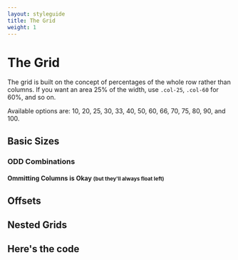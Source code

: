 ```yaml
---
layout: styleguide
title: The Grid
weight: 1
---
```

# The Grid

The grid is built on the concept of percentages of the whole row rather than columns. If you want an area 25% of the width, use `.col-25`, `.col-60` for 60%, and so on.

Available options are: 10, 20, 25, 30, 33, 40, 50, 60, 66, 70, 75, 80, 90, and 100.

<h2>Basic Sizes</h2>
<div class="grid-sample">
  <div class="row">
    <div class="col-100"></div>
  </div>
  <div class="row">
    <div class="col-50"></div>
    <div class="col-50"></div>
  </div>
  <div class="row">
    <div class="col-33"></div>
    <div class="col-33"></div>
    <div class="col-33"></div>
  </div>
  <div class="row">
    <div class="col-25"></div>
    <div class="col-25"></div>
    <div class="col-25"></div>
    <div class="col-25"></div>
  </div>
  <div class="row">
    <div class="col-20"></div>
    <div class="col-20"></div>
    <div class="col-20"></div>
    <div class="col-20"></div>
    <div class="col-20"></div>
  </div>
  <div class="row">
    <div class="col-10"></div>
    <div class="col-10"></div>
    <div class="col-10"></div>
    <div class="col-10"></div>
    <div class="col-10"></div>
    <div class="col-10"></div>
    <div class="col-10"></div>
    <div class="col-10"></div>
    <div class="col-10"></div>
    <div class="col-10"></div>
  </div>

  <h3>ODD Combinations</h3>
  <div class="row">
    <div class="col-20"></div>
    <div class="col-80"></div>
  </div>
  <div class="row">
    <div class="col-20"></div>
    <div class="col-60"></div>
    <div class="col-20"></div>
  </div>
  <div class="row">
    <div class="col-20"></div>
    <div class="col-40"></div>
    <div class="col-20"></div>
    <div class="col-10"></div>
    <div class="col-10"></div>
  </div>
  <div class="row">
    <div class="col-75"></div>
    <div class="col-25"></div>
  </div>
  <div class="row">
    <div class="col-25"></div>
    <div class="col-50"></div>
    <div class="col-25"></div>
  </div>
  <div class="row">
    <div class="col-30"></div>
    <div class="col-30"></div>
    <div class="col-30"></div>
    <div class="col-10"></div>
  </div>
  <div class="row">
    <div class="col-50"></div>
    <div class="col-25"></div>
    <div class="col-25"></div>
  </div>
  <div class="row">
    <div class="col-66"></div>
    <div class="col-33"></div>
  </div>
  <div class="row">
    <div class="col-33"></div>
    <div class="col-66"></div>
  </div>

  <h4>Ommitting Columns is Okay <small>(but they'll always float left)</small></h4>
  <div class="row">
    <div class="col-33"></div>
  </div>
  <div class="row">
    <div class="col-66"></div>
  </div>

  <h2>Offsets</h2>
  <div class="row">
    <div class="col-66 offset-33"></div>
  </div>
  <div class="row">
    <div class="col-50 offset-50"></div>
  </div>
  <div class="row">
    <div class="col-33 offset-66"></div>
  </div>
  <div class="row">
    <div class="col-33"></div>
    <div class="col-33 offset-33"></div>
  </div>
  <div class="row">
    <div class="col-33 offset-33"></div>
  </div>
  <h2>Nested Grids</h2>
  <div class="row">
    <div class="col-50">
      <div class="row">
        <div class="col-33"></div>
        <div class="col-66"></div>
      </div>
    </div>
    <div class="col-50">
      <div class="row">
        <div class="col-33"></div>
        <div class="col-66"></div>
      </div>
    </div>
  </div>
  <div class="row">
    <div class="col-66">
      <div class="row">
        <div class="col-33"></div>
        <div class="col-66"></div>
      </div>
    </div>
    <div class="col-33">
      <div class="row">
        <div class="col-50"></div>
        <div class="col-50"></div>
      </div>
    </div>
  </div>
</div>

<h2>Here's the code</h2>
<script src="https://gist.github.com/jcornelius/ab9e5abfd3aa22043d8a.js"></script>